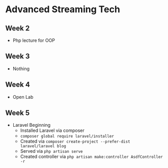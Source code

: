 # Advanced Streaming Tech

## Week 2

- Php lecture for OOP

## Week 3

- Nothing

## Week 4

- Open Lab

## Week 5

- Laravel Beginning
  - Installed Laravel via composer
  - `composer global require laravel/installer`
  - Created via `composer create-project --prefer-dist laravel/laravel blog`
  - Served via `php artisan serve`
  - Created controller via `php artisan make:controller AsdfController -r`
